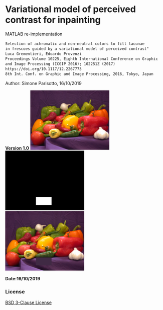 # Variational model of perceived contrast for inpainting
MATLAB re-implementation 
```
Selection of achromatic and non-neutral colors to fill lacunae 
in frescoes guided by a variational model of perceived contrast"
Luca Grementieri, Edoardo Provenzi
Proceedings Volume 10225, Eighth International Conference on Graphic 
and Image Processing (ICGIP 2016); 102251Z (2017) 
https://doi.org/10.1117/12.2267773
8th Int. Conf. on Graphic and Image Processing, 2016, Tokyo, Japan
```

Author: Simone Parisotto, 16/10/2019

**Version 1.0**
<img src="./peppers.png" width=50%> 
<img src="./peppers_mask.png" width=50%> 
<img src="./results/output.png" width=50%> 

**Date:16/10/2019**

### License
[BSD 3-Clause License](https://opensource.org/licenses/BSD-3-Clause)
